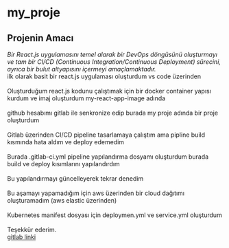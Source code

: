 # my_proje
## Projenin Amacı
*Bir React.js uygulamasını temel alarak bir DevOps döngüsünü oluşturmayı ve tam bir CI/CD (Continuous Integration/Continuous Deployment) sürecini, ayrıca bir bulut altyapısını içermeyi amaçlamaktadır.*
<br> ilk olarak basit bir react.js uygulaması oluşturdum vs code üzerinden </br>
<br> Oluşturduğum react.js kodunu çalıştımak için bir docker container yapısı kurdum ve imaj oluşturdum my-react-app-image adında </br>
<br>github hesabımı gitlab ile senkronize edip burada my proje adında bir proje oluşturdum</br>
<br> Gitlab üzerinden CI/CD pipeline tasarlamaya çalıştım ama pipline build kısmında hata aldım ve deploy edemedim </br>
<br> Burada .gitlab-ci.yml pipeline yapılandırma dosyamı oluşturdum burada build ve deploy kısımlarını yapılandırdım </br>
<br> Bu yapılandırmayı güncelleyerek tekrar denedim </br> 
<br> Bu aşamayı yapamadığım için aws üzerinden bir cloud dağıtımı oluşturamadım (aws elastic üzerinden) </br>
<br> Kubernetes manifest dosyası için deploymen.yml ve service.yml oluşturdum </br>
<br> Teşekkür ederim. </br>
[gitlab linki](https://gitlab.com/Merveerdnc/my_proje)
